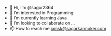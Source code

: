 - 👋 Hi, I’m @sagor2364
- 👀 I’m interested in Programming
- 🌱 I’m currently learning Java
- 💞️ I’m looking to collaborate on ...
- 📫 How to reach me iamsk@sagarkarmoker.com

<!---
sagor2364/sagor2364 is a ✨ special ✨ repository because its `README.md` (this file) appears on your GitHub profile.
You can click the Preview link to take a look at your changes.
--->
